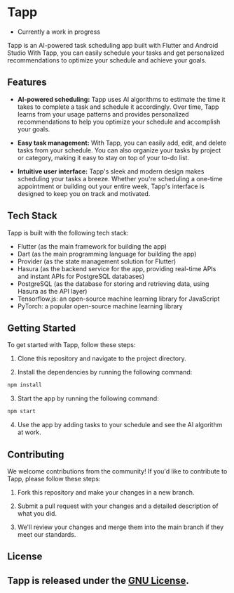 Tapp
====

* Currently a work in progress

Tapp is an AI-powered task scheduling app built with Flutter and Android Studio With Tapp, you can easily schedule your tasks and get personalized recommendations to optimize your schedule and achieve your goals.

Features
--------

*   **AI-powered scheduling:** Tapp uses AI algorithms to estimate the time it takes to complete a task and schedule it accordingly. Over time, Tapp learns from your usage patterns and provides personalized recommendations to help you optimize your schedule and accomplish your goals.
    
*   **Easy task management:** With Tapp, you can easily add, edit, and delete tasks from your schedule. You can also organize your tasks by project or category, making it easy to stay on top of your to-do list.
    
*   **Intuitive user interface:** Tapp's sleek and modern design makes scheduling your tasks a breeze. Whether you're scheduling a one-time appointment or building out your entire week, Tapp's interface is designed to keep you on track and motivated.
    

Tech Stack
----------

Tapp is built with the following tech stack:

*   Flutter (as the main framework for building the app)
*   Dart (as the main programming language for building the app)
*   Provider (as the state management solution for Flutter)
*   Hasura (as the backend service for the app, providing real-time APIs and instant APIs for PostgreSQL databases)
*   PostgreSQL (as the database for storing and retrieving data, using Hasura as the API layer)
*   Tensorflow.js: an open-source machine learning library for JavaScript
*   PyTorch: a popular open-source machine learning library 

Getting Started
---------------

To get started with Tapp, follow these steps:

1.  Clone this repository and navigate to the project directory.
    
2.  Install the dependencies by running the following command:
    



```sh
npm install
```

3.  Start the app by running the following command:



```sh
npm start
```

4.  Use the app by adding tasks to your schedule and see the AI algorithm at work.

Contributing
------------

We welcome contributions from the community! If you'd like to contribute to Tapp, please follow these steps:

1.  Fork this repository and make your changes in a new branch.
    
2.  Submit a pull request with your changes and a detailed description of what you did.
    
3.  We'll review your changes and merge them into the main branch if they meet our standards.
    

License
-------

Tapp is released under the [GNU License](https://github.com/DanPace725/Tapp/blob/27eb4802014a73ac9ab4075639d9db1ed6947b45/LICENSE).
---